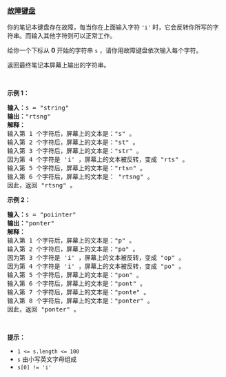 ### [故障键盘](https://leetcode-cn.com/problems/faulty-keyboard)

<p>你的笔记本键盘存在故障，每当你在上面输入字符 <code>'i'</code> 时，它会反转你所写的字符串。而输入其他字符则可以正常工作。</p>

<p>给你一个下标从 <strong>0</strong> 开始的字符串 <code>s</code> ，请你用故障键盘依次输入每个字符。</p>

<p>返回最终笔记本屏幕上输出的字符串。</p>

<p>&nbsp;</p>

<p><strong>示例 1：</strong></p>

<pre><strong>输入：</strong>s = "string"
<strong>输出：</strong>"rtsng"
<strong>解释：</strong>
输入第 1 个字符后，屏幕上的文本是："s" 。
输入第 2 个字符后，屏幕上的文本是："st" 。
输入第 3 个字符后，屏幕上的文本是："str" 。
因为第 4 个字符是 'i' ，屏幕上的文本被反转，变成 "rts" 。
输入第 5 个字符后，屏幕上的文本是："rtsn" 。
输入第 6 个字符后，屏幕上的文本是： "rtsng" 。
因此，返回 "rtsng" 。
</pre>

<p><strong>示例 2：</strong></p>

<pre><strong>输入：</strong>s = "poiinter"
<strong>输出：</strong>"ponter"
<strong>解释：</strong>
输入第 1 个字符后，屏幕上的文本是："p" 。
输入第 2 个字符后，屏幕上的文本是："po" 。
因为第 3 个字符是 'i' ，屏幕上的文本被反转，变成 "op" 。
因为第 4 个字符是 'i' ，屏幕上的文本被反转，变成 "po" 。
输入第 5 个字符后，屏幕上的文本是："pon" 。
输入第 6 个字符后，屏幕上的文本是："pont" 。
输入第 7 个字符后，屏幕上的文本是："ponte" 。
输入第 8 个字符后，屏幕上的文本是："ponter" 。
因此，返回 "ponter" 。</pre>

<p>&nbsp;</p>

<p><strong>提示：</strong></p>

<ul>
	<li><code>1 &lt;= s.length &lt;= 100</code></li>
	<li><code>s</code> 由小写英文字母组成</li>
	<li><code>s[0] != 'i'</code></li>
</ul>
